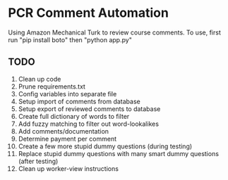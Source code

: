 # PCR Comment Automation

Using Amazon Mechanical Turk to review course comments. 
To use, first run "pip install boto" then "python app.py"


## TODO

1. Clean up code
2. Prune requirements.txt
3. Config variables into separate file
4. Setup import of comments from database
5. Setup export of reviewed comments to database
6. Create full dictionary of words to filter
7. Add fuzzy matching to filter out word-lookalikes
8. Add comments/documentation
9. Determine payment per comment
10. Create a few more stupid dummy questions (during testing)
11. Replace stupid dummy questions with many smart dummy questions (after testing)
12. Clean up worker-view instructions

